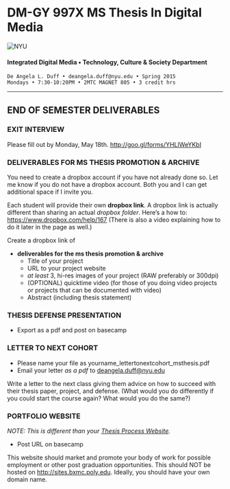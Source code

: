 # DM-GY 997X MS Thesis In Digital Media

![NYU](http://ws2.polishedsolid.com/de/nyu_soe_logo.png)
#### Integrated Digital Media • Technology, Culture & Society Department 

    De Angela L. Duff • deangela.duff@nyu.edu • Spring 2015
    Mondays • 7:30-10:20PM • 2MTC MAGNET 805 • 3 credit hrs

---

## END OF SEMESTER DELIVERABLES

### EXIT INTERVIEW
Please fill out by Monday, May 18th. http://goo.gl/forms/YHLIWeYKbI


### DELIVERABLES FOR MS THESIS PROMOTION & ARCHIVE 
You need to create a dropbox account if you have not already done so. Let me know if you do not have a dropbox account. Both you and I can get additional space if I invite you.

Each student will provide their own **dropbox link**. A dropbox link is actually different than sharing an actual *dropbox folder*. Here’s a how to: https://www.dropbox.com/help/167 (There is also a video explaining how to do it later in the page as well.) 
 
Create a dropbox link of 
* **deliverables for the ms thesis promotion &amp; archive**
  * Title of your project
  * URL to your project website
  * *at least* 3, hi-res images of your project (RAW preferably or 300dpi)
  * (OPTIONAL) quicktime video (for those of you doing video projects or projects that can be documented with video)
  * Abstract (including thesis statement)


### THESIS DEFENSE PRESENTATION
* Export as a pdf and post on basecamp 

### LETTER TO NEXT COHORT   

* Please name your file as yourname_lettertonextcohort_msthesis.pdf
* Email your letter *as a pdf* to deangela.duff@nyu.edu 

Write a letter to the next class giving them advice on how to succeed with their thesis paper, project, and defense. (What would you do differently if you could start the course again? What would you do the same?)

### PORTFOLIO WEBSITE

*NOTE: This is different than your <a href="dm4003_thesis_website.md">Thesis Process Website</a>.*

* Post URL on basecamp

This website should market and promote your body of work for possible employment or other post graduation opportunities. This should NOT be hosted on http://sites.bxmc.poly.edu. Ideally, you should have your own domain name.









